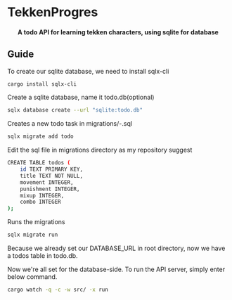 # TekkenProgres
<h4 align="center">A todo API for learning tekken characters, using sqlite for database </h4>

## Guide
To create our sqlite database, we need to install sqlx-cli
```sh
cargo install sqlx-cli
```
Create a sqlite database, name it todo.db(optional)
```sh
sqlx database create --url "sqlite:todo.db"
```
Creates a new todo task in migrations/<timestamp>-<name>.sql
```sh
sqlx migrate add todo
```
Edit the sql file in migrations directory as my repository suggest
```sh
CREATE TABLE todos (
    id TEXT PRIMARY KEY,
    title TEXT NOT NULL,
    movement INTEGER,
    punishment INTEGER,
    mixup INTEGER,
    combo INTEGER
);
```
Runs the migrations
```sh
sqlx migrate run 
```
Because we already set our DATABASE_URL in root directory, now we have a todos table in todo.db.

Now we're all set for the database-side. To run the API server, simply enter below command.
```sh
cargo watch -q -c -w src/ -x run
```
